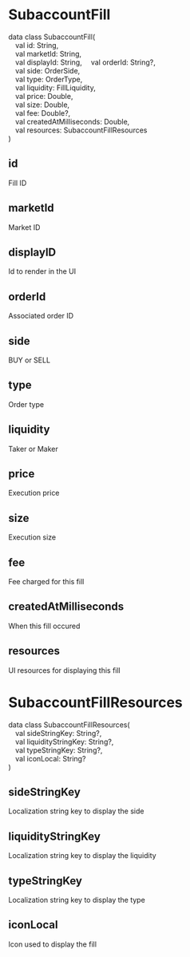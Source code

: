 # SubaccountFill

data class SubaccountFill(  
&emsp;val id: String,  
&emsp;val marketId: String,  
&emsp;val displayId: String,
&emsp;val orderId: String?,  
&emsp;val side: OrderSide,  
&emsp;val type: OrderType,  
&emsp;val liquidity: FillLiquidity,  
&emsp;val price: Double,  
&emsp;val size: Double,  
&emsp;val fee: Double?,  
&emsp;val createdAtMilliseconds: Double,  
&emsp;val resources: SubaccountFillResources  
)

## id

Fill ID

## marketId

Market ID

## displayID

Id to render in the UI

## orderId

Associated order ID

## side

BUY or SELL

## type

Order type

## liquidity

Taker or Maker

## price

Execution price

## size

Execution size

## fee

Fee charged for this fill

## createdAtMilliseconds

When this fill occured

## resources

UI resources for displaying this fill

# SubaccountFillResources

data class SubaccountFillResources(  
&emsp;val sideStringKey: String?,  
&emsp;val liquidityStringKey: String?,  
&emsp;val typeStringKey: String?,  
&emsp;val iconLocal: String?  
)

## sideStringKey

Localization string key to display the side

## liquidityStringKey

Localization string key to display the liquidity

## typeStringKey

Localization string key to display the type

## iconLocal

Icon used to display the fill